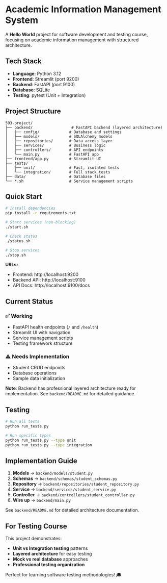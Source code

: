 # Academic Information Management System

A **Hello World** project for software development and testing course, focusing on academic information management with structured architecture.

## Tech Stack

- **Language**: Python 3.12
- **Frontend**: Streamlit (port 9200)
- **Backend**: FastAPI (port 9100) 
- **Database**: SQLite
- **Testing**: pytest (Unit + Integration)

## Project Structure

```
593-project/
├── backend/                 # FastAPI backend (layered architecture)
│   ├── config/             # Database and settings
│   ├── models/             # SQLAlchemy models
│   ├── repositories/       # Data access layer
│   ├── services/           # Business logic
│   ├── controllers/        # API endpoints
│   └── main.py             # FastAPI app
├── frontend/app.py         # Streamlit UI
├── tests/
│   ├── unit/               # Fast, isolated tests
│   └── integration/        # Full stack tests
├── data/                   # Database files
└── *.sh                    # Service management scripts
```

## Quick Start

```bash
# Install dependencies
pip install -r requirements.txt

# Start services (non-blocking)
./start.sh

# Check status
./status.sh

# Stop services
./stop.sh
```

**URLs:**
- Frontend: http://localhost:9200
- Backend API: http://localhost:9100
- API Docs: http://localhost:9100/docs

## Current Status

### ✅ Working
- FastAPI health endpoints (`/` and `/health`)
- Streamlit UI with navigation
- Service management scripts
- Testing framework structure

### ⚠️ Needs Implementation
- Student CRUD endpoints
- Database operations
- Sample data initialization

**Note**: Backend has professional layered architecture ready for implementation. See `backend/README.md` for detailed guidance.

## Testing

```bash
# Run all tests
python run_tests.py

# Run specific types
python run_tests.py --type unit
python run_tests.py --type integration
```

## Implementation Guide

1. **Models** → `backend/models/student.py`
2. **Schemas** → `backend/schemas/student_schemas.py`
3. **Repository** → `backend/repositories/student_repository.py`
4. **Service** → `backend/services/student_service.py`
5. **Controller** → `backend/controllers/student_controller.py`
6. **Wire up** → `backend/main.py`

See `backend/README.md` for detailed architecture documentation.

## For Testing Course

This project demonstrates:
- **Unit vs Integration testing** patterns
- **Layered architecture** for easy testing
- **Mock vs real database** approaches
- **Professional testing organization**

Perfect for learning software testing methodologies! 🎓